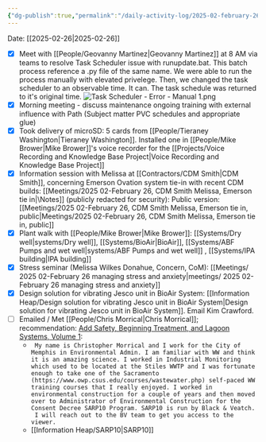 ```yaml
---
{"dg-publish":true,"permalink":"/daily-activity-log/2025-02-february-26/","noteIcon":"","created":"2025-02-26T08:32:00.398-06:00"}
---
```


Date: [[2025-02-26\|2025-02-26]]

- [x] Meet with [[People/Geovanny Martinez\|Geovanny Martinez]] at 8 AM via teams to resolve Task Scheduler issue with runupdate.bat. This batch process reference a .py file of the same name. We were able to run the process manually with elevated privelege. Then, we changed the task scheduler to an observable time. It can. The task schedule was returned to it's original time.  ![Task Scheduler - Error - Manual 1.png](/img/user/Task%20Scheduler%20-%20Error%20-%20Manual%201.png)
- [x] Morning meeting - discuss maintenance ongoing training with external influence with Path (Subject matter PVC schedules and appropriate glue)
- [x] Took delivery of microSD: 5 cards from [[People/Tieraney Washington\|Tieraney Washington]]. Installed one in [[People/Mike Brower\|Mike Brower]]'s voice recorder for the [[Projects/Voice Recording and Knowledge Base Project\|Voice Recording and Knowledge Base Project]]
- [x] Information session with Melissa at [[Contractors/CDM Smith\|CDM Smith]], concerning Emerson Ovation system tie-in with recent CDM builds: [[Meetings/2025 02-February 26, CDM Smith Melissa, Emerson tie in\|\Notes]] (publicly redacted for security): Public version: [[Meetings/2025 02-February 26, CDM Smith Melissa, Emerson tie in, public\|Meetings/2025 02-February 26, CDM Smith Melissa, Emerson tie in, public]]
- [x] Plant walk with [[People/Mike Brower\|Mike Brower]]: [[Systems/Dry well\|systems/Dry well]], [[Systems/BioAir\|BioAir]], [[Systems/ABF Pumps and wet well\|systems/ABF Pumps and wet well]] , [[Systems/IPA building\|IPA building]]
- [x] Stress seminar (Melissa Wilkes Donahue, Concern, CoM): [[Meetings/ 2025 02-February 26 managing stress and anxiety\|meetings/ 2025 02-February 26 managing stress and anxiety]] 
- [x] Design solution for vibrating Jesco unit in BioAir System: [[Information Heap/Design solution for vibrating Jesco unit in BioAir System\|Design solution for vibrating Jesco unit in BioAir System]]. Email Kim Crawford.
- [ ] Emailed / Met [[People/Chris Morrical\|Chris Morrical]]; recommendation: [Add Safety, Beginning Treatment, and Lagoon Systems, Volume 1](https://www.owp.csus.edu/cart/add-course.php?id=1824&fee15902=1): 
	- ``` My name is Christopher Morrical and I work for the City of Memphis in Environmental Admin. I am familiar with WW and think it is an amazing science. I worked in Industrial Monitoring which used to be located at the Stiles WWTP and I was fortunate enough to take one of the Sacramento (https://www.owp.csus.edu/courses/wastewater.php) self-paced WW training courses that I really enjoyed. I worked in environmental construction for a couple of years and then moved over to Administrator of Environmental Construction for the Consent Decree SARP10 Program. SARP10 is run by Black & Veatch.  I will reach out to the BV team to get you access to the viewer.```
	- [[Information Heap/SARP10\|SARP10]]